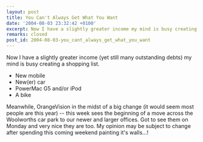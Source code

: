 ```yaml
---
layout: post
title: You Can't Always Get What You Want
date: '2004-08-03 23:32:42 +0100'
excerpt: Now I have a slightly greater income my mind is busy creating a shopping list.
remarks: closed
post_id: 2004-08-03-you_cant_always_get_what_you_want
---
```

Now I have a slightly greater income (yet still many outstanding debts) my mind is busy creating a shopping list.

* New mobile
* New(er) car
* PowerMac G5 and/or iPod
* A bike

Meanwhile, OrangeVision in the midst of a big change (it would seem most people are this year) -- this week sees the beginning of a move across the Woolworths car park to our newer and larger offices. Got to see them on Monday and very nice they are too. My opinion may be subject to change after spending this coming weekend painting it's walls...!